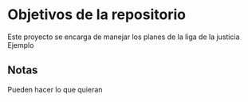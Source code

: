 # Objetivos de la repositorio

Este proyecto se encarga de manejar los planes de la liga de la justicia
Ejemplo


## Notas
Pueden hacer lo que quieran
